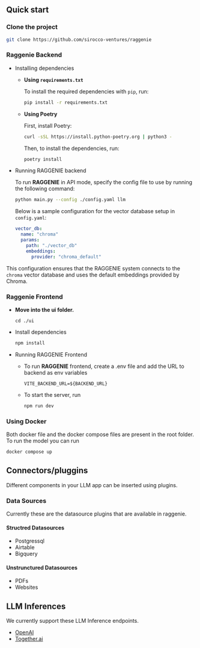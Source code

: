 
## Quick start

### Clone the project
```bash
git clone https://github.com/sirocco-ventures/raggenie
```

### Raggenie Backend

* Installing dependencies

  * **Using `requirements.txt`**

    To install the required dependencies with `pip`, run:
    
    ```bash
    pip install -r requirements.txt
    ```

  * **Using Poetry**

    First, install Poetry:
    
    ```bash
    curl -sSL https://install.python-poetry.org | python3 -
    ```
    
    Then, to install the dependencies, run:
    
    ```bash
    poetry install
    ```


* Running RAGGENIE backend

  To run **RAGGENIE** in API mode, specify the config file to use by running the following command:

  ```bash
  python main.py --config ./config.yaml llm
  ```

  Below is a sample configuration for the vector database setup in `config.yaml`:

  ```yaml
  vector_db:
    name: "chroma"
    params:
      path: "./vector_db"
      embeddings:
        provider: "chroma_default"
  ```

This configuration ensures that the RAGGENIE system connects to the `chroma` vector database and uses the default embeddings provided by Chroma.

### Raggenie Frontend

* **Move into the ui folder.**
  ```
  cd ./ui
  ```

* Install dependencies
  ```bash
  npm install
  ```

* Running RAGGENIE Frontend

  * To run **RAGGENIE** frontend, create a .env file and add the URL to backend as env variables
    ```env
    VITE_BACKEND_URL=${BACKEND_URL}
    ```

  * To start the server, run
    ```bash
    npm run dev
    ```


<!-- ### Using RAGGENIE backend API
To run just the backend API you can run -->
### Using Docker
Both docker file and the docker compose files are present in the root folder. To run the model you can run
```bash
docker compose up
```

## Connectors/pluggins
Different components in your LLM app can be inserted using plugins.
### Data Sources
Currently these are the datasource plugins that are available in raggenie.
#### Structred Datasources
* Postgressql
* Airtable
* Bigquery
#### Unstrunctured Datasources
* PDFs
* Websites


## LLM Inferences
We currently support these LLM Inference endpoints.
* [OpenAI](https://openai.com/index/openai-api/)
* [Together.ai](https://www.together.ai/)